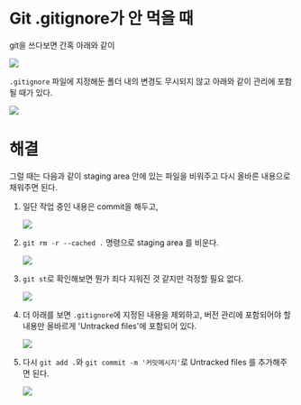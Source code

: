 # Git .gitignore가 안 먹을 때

git을 쓰다보면 간혹 아래와 같이 

![](http://i.imgur.com/BEenCcM.png)

`.gitignore` 파일에 지정해둔 폴더 내의 변경도 무시되지 않고 아래와 같이 관리에 포함될 때가 있다.

![](http://i.imgur.com/2Epc8IH.png)

# 해결

그럴 때는 다음과 같이 staging area 안에 있는 파일을 비워주고 다시 올바른 내용으로 채워주면 된다.

1. 일단 작업 중인 내용은 commit을 해두고,

    ![](http://i.imgur.com/BkuU5TX.png)

2. `git rm -r --cached .` 명령으로 staging area 를 비운다.

    ![](http://i.imgur.com/ju9CNlr.png)

3. `git st`로 확인해보면 뭔가 죄다 지워진 것 같지만 걱정할 필요 없다.

    ![](http://i.imgur.com/kUgL439.png)

4. 더 아래를 보면 `.gitignore`에 지정된 내용을 제외하고, 버전 관리에 포함되어야 할 내용만 올바르게 'Untracked files'에 포함되어 있다.

    ![](http://i.imgur.com/HKaC9PX.png)

5. 다시 `git add .`와 `git commit -m '커밋메시지'`로 Untracked files 를 추가해주면 된다.

    ![](http://i.imgur.com/wkHHpIR.png)
